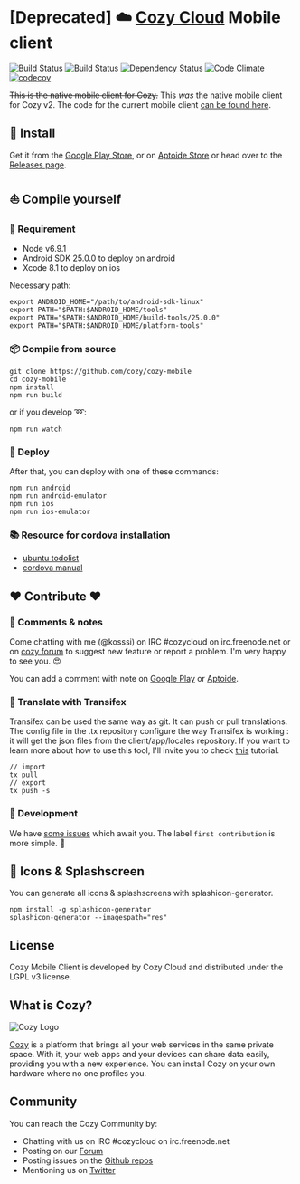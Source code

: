# [Deprecated] :cloud: [Cozy Cloud][0] Mobile client

[![Build Status][1]][2]
[![Build Status][20]][21]
[![Dependency Status][3]][4]
[![Code Climate][5]][6]
[![codecov][18]][19]

~~This is the native mobile client for Cozy.~~ This *was* the native mobile client for Cozy v2. The code for the current mobile client [can be found here](https://github.com/cozy/cozy-drive/tree/master/targets/drive/mobile).


## :rocket: Install

Get it from the [Google Play Store][7],
or on [Aptoide Store][8]
or head over to the [Releases page][9].


## :boat: Compile yourself

### :wrench: Requirement

- Node v6.9.1
- Android SDK 25.0.0 to deploy on android
- Xcode 8.1 to deploy on ios

Necessary path:

    export ANDROID_HOME="/path/to/android-sdk-linux"
    export PATH="$PATH:$ANDROID_HOME/tools"
    export PATH="$PATH:$ANDROID_HOME/build-tools/25.0.0"
    export PATH="$PATH:$ANDROID_HOME/platform-tools"


### :package: Compile from source

    git clone https://github.com/cozy/cozy-mobile
    cd cozy-mobile
    npm install
    npm run build

or if you develop :loop::

    npm run watch


### :helicopter: Deploy

After that, you can deploy with one of these commands:

    npm run android
    npm run android-emulator
    npm run ios
    npm run ios-emulator


### :books: Resource for cordova installation

 - [ubuntu todolist][10]
 - [cordova manual][11]


## :heart: Contribute :heart:


### :speech_balloon: Comments & notes

Come chatting with me (@kosssi) on IRC #cozycloud on irc.freenode.net or on
[cozy forum][12] to suggest new feature or report a
problem. I'm very happy to see you. :heart_eyes:

You can add a comment with note on [Google Play][7] or [Aptoide][8].


### :book: Translate with Transifex

Transifex can be used the same way as git. It can push or pull translations. The
config file in the .tx repository configure the way Transifex is working : it
will get the json files from the client/app/locales repository.
If you want to learn more about how to use this tool, I'll invite you to check
 [this][13] tutorial.

    // import
    tx pull
    // export
    tx push -s


### :tada: Development

We have [some issues][14] which await
you. The label `first contribution` is more simple. :hatching_chick:


## :rainbow: Icons & Splashscreen

You can generate all icons & splashscreens with splashicon-generator.

    npm install -g splashicon-generator
    splashicon-generator --imagespath="res"


## License

Cozy Mobile Client is developed by Cozy Cloud and distributed under the LGPL v3
license.


## What is Cozy?

![Cozy Logo][15]

[Cozy][0] is a platform that brings all your web services in the
same private space.  With it, your web apps and your devices can share data
easily, providing you
with a new experience. You can install Cozy on your own hardware where no one
profiles you.


## Community

You can reach the Cozy Community by:

* Chatting with us on IRC #cozycloud on irc.freenode.net
* Posting on our [Forum][12]
* Posting issues on the [Github repos][16]
* Mentioning us on [Twitter][17]


[0]:  https://cozy.io
[1]:  https://travis-ci.org/cozy/cozy-mobile.svg?branch=master
[2]:  https://travis-ci.org/cozy/cozy-mobile
[3]:  https://www.versioneye.com/user/projects/5845a7f6b48c9300487974c5/badge.svg
[4]:  https://www.versioneye.com/user/projects/5845a7f6b48c9300487974c5
[5]:  https://codeclimate.com/github/cozy/cozy-mobile/badges/gpa.svg
[6]:  https://codeclimate.com/github/cozy/cozy-mobile
[7]:  https://play.google.com/store/apps/details?id=io.cozy.files_client
[8]:  https://cozy.store.aptoide.com/app/market/io.cozy.files_client/103058/19682485/Cozy
[9]:  https://github.com/cozy/cozy-mobile/releases
[10]: http://askubuntu.com/questions/318246/complete-installation-guide-for-android-sdk-adt-bundle-on-ubuntu
[11]: https://cordova.apache.org/docs/en/latest/guide/platforms/android/index.html
[12]: https://forum.cozy.io
[13]: http://docs.transifex.com/introduction/
[14]: https://github.com/cozy/cozy-mobile/issues
[15]: https://raw.github.com/cozy/cozy-setup/gh-pages/assets/images/happycloud.png
[16]: https://github.com/cozy/
[17]: https://twitter.com/mycozycloud
[18]: https://codecov.io/gh/cozy/cozy-mobile/branch/master/graph/badge.svg
[19]: https://codecov.io/gh/cozy/cozy-mobile
[20]: https://www.bitrise.io/app/36b370453746d4d3.svg?token=InnoPe-xAPqYJWkC9aWNYw&branch=master
[21]: https://www.bitrise.io/app/36b370453746d4d3
